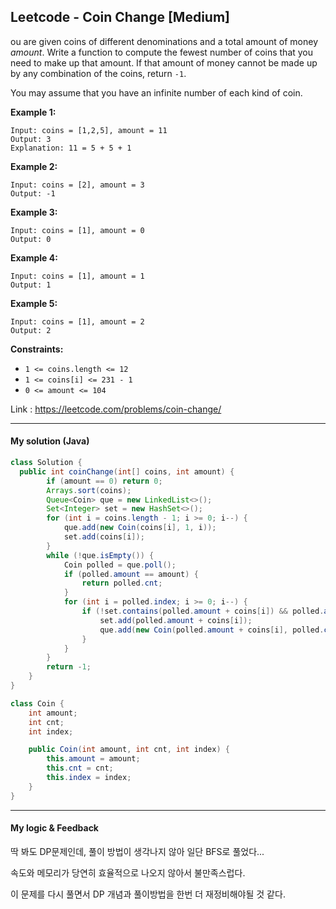 ## Leetcode - Coin Change [Medium]

ou are given coins of different denominations and a total amount of money *amount*. Write a function to compute the fewest number of coins that you need to make up that amount. If that amount of money cannot be made up by any combination of the coins, return `-1`.

You may assume that you have an infinite number of each kind of coin.

 

**Example 1:**

```
Input: coins = [1,2,5], amount = 11
Output: 3
Explanation: 11 = 5 + 5 + 1
```

**Example 2:**

```
Input: coins = [2], amount = 3
Output: -1
```

**Example 3:**

```
Input: coins = [1], amount = 0
Output: 0
```

**Example 4:**

```
Input: coins = [1], amount = 1
Output: 1
```

**Example 5:**

```
Input: coins = [1], amount = 2
Output: 2
```

 

**Constraints:**

- `1 <= coins.length <= 12`
- `1 <= coins[i] <= 231 - 1`
- `0 <= amount <= 104`

Link : https://leetcode.com/problems/coin-change/



---



#### My solution (Java)

```java
class Solution {
  public int coinChange(int[] coins, int amount) {
        if (amount == 0) return 0;
        Arrays.sort(coins);
        Queue<Coin> que = new LinkedList<>();
        Set<Integer> set = new HashSet<>();
        for (int i = coins.length - 1; i >= 0; i--) {
            que.add(new Coin(coins[i], 1, i));
            set.add(coins[i]);
        }
        while (!que.isEmpty()) {
            Coin polled = que.poll();
            if (polled.amount == amount) {
                return polled.cnt;
            }
            for (int i = polled.index; i >= 0; i--) {
                if (!set.contains(polled.amount + coins[i]) && polled.amount <= amount) {
                    set.add(polled.amount + coins[i]);
                    que.add(new Coin(polled.amount + coins[i], polled.cnt + 1, i));
                }
            }
        }
        return -1;
    }
}

class Coin {
    int amount;
    int cnt;
    int index;

    public Coin(int amount, int cnt, int index) {
        this.amount = amount;
        this.cnt = cnt;
        this.index = index;
    }
}

```

---



#### My logic & Feedback

딱 봐도 DP문제인데, 풀이 방법이 생각나지 않아 일단 BFS로 풀었다...

속도와 메모리가 당연히 효율적으로 나오지 않아서 불만족스럽다.

이 문제를 다시 풀면서 DP 개념과 풀이방법을 한번 더 재정비해야될 것 같다.